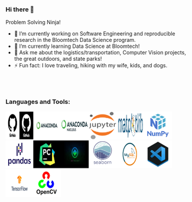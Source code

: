 ### Hi there 👋
Problem Solving Ninja!

- 🔭 I’m currently working on Software Engineering and reproducible research in the Bloomtech Data Science program.
- 🌱 I’m currently learning Data Science at Bloomtech!
- 💬 Ask me about the logistics/transportation, Computer Vision projects, the great outdoors, and state parks!
- ⚡ Fun fact: I love traveling, hiking with my wife, kids, and dogs. </br></br></br></br>



### Languages and Tools:

<img src="https://github.com/UARKHAWG/UARKHAWG/blob/b9ae562a26e440b2dae6131aea2ed858c0658e9a/github.png" width="75" height="75"><img src="https://github.com/UARKHAWG/UARKHAWG/blob/5c8c8962f478545165768bf4620faa477b625f06/anaconda.jpg" width="75" height="75"><img src="https://github.com/UARKHAWG/UARKHAWG/blob/5c8c8962f478545165768bf4620faa477b625f06/anaconda.nucleus.png" width="75" height="75"><img src="https://github.com/UARKHAWG/UARKHAWG/blob/5c8c8962f478545165768bf4620faa477b625f06/jupyter.png" width="75" height="75"><img src="https://github.com/UARKHAWG/UARKHAWG/blob/main/matplotlib.png" width="75" height="75"><img src="https://github.com/UARKHAWG/UARKHAWG/blob/5c8c8962f478545165768bf4620faa477b625f06/numpy.png" width="75" height="75"><img src="https://github.com/UARKHAWG/UARKHAWG/blob/5c8c8962f478545165768bf4620faa477b625f06/pandas.png" width="75" height="75"><img src="https://github.com/UARKHAWG/UARKHAWG/blob/5c8c8962f478545165768bf4620faa477b625f06/pycharm.png" width="75" height="75"><img src="https://github.com/UARKHAWG/UARKHAWG/blob/5c8c8962f478545165768bf4620faa477b625f06/python.jpeg" width="75" height="75"><img src="https://github.com/UARKHAWG/UARKHAWG/blob/5c8c8962f478545165768bf4620faa477b625f06/seaborn.png" width="75" height="75"><img src="https://github.com/UARKHAWG/UARKHAWG/blob/5c8c8962f478545165768bf4620faa477b625f06/sql.png" width="75" height="75"><img src="https://github.com/UARKHAWG/UARKHAWG/blob/5c8c8962f478545165768bf4620faa477b625f06/vscode.jpg" width="75" height="75">
<img src="https://github.com/UARKHAWG/UARKHAWG/blob/8ebebbd016be7f42ecef1b0f4f86c3aee4e9b63a/tf_logo_social.png" width="75" height="75"><img src="https://github.com/UARKHAWG/UARKHAWG/blob/8ebebbd016be7f42ecef1b0f4f86c3aee4e9b63a/OpenCV_Logo.png" width="75" height="75">
